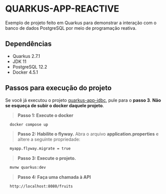 # QUARKUS-APP-REACTIVE

Exemplo de projeto feito em Quarkus para demonstrar a interação com o banco de dados PostgreSQL por meio de programação reativa.

## Dependências
- Quarkus 2.7.1
- JDK 11
- PostgreSQL 12.2
- Docker 4.5.1

## Passos para execução do projeto

Se você já executou o projeto [quarkus-app-jdbc](https://github.com/alissonmelonascimento/quarkus-app-jdbc), pule para o **passo 3**.
**Não se esqueça de subir o docker daquele projeto**.

> **Passo 1: Execute o docker**
```bash
  docker compose up
```

> **Passo 2: Habilite o flyway.** 
Abra o arquivo **application.properties** e altere a seguinte propriedade:
```bash
  myapp.flyway.migrate = true
```

> **Passo 3: Execute o projeto.** 
```bash
  mvnw quarkus:dev
```

> **Passo 4: Faça uma chamada à API**
```bash
  http://localhost:8080/fruits
```